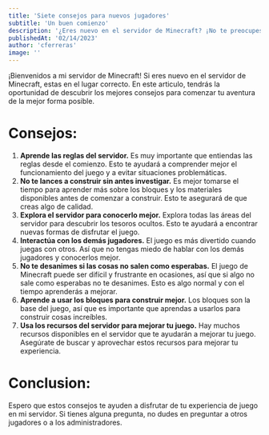 ```yaml
---
title: 'Siete consejos para nuevos jugadores'
subtitle: 'Un buen comienzo'
description: '¿Eres nuevo en el servidor de Minecraft? ¡No te preocupes! En este artículo encontrarás 7 consejos clave para comenzar tu aventura de la mejor manera posible. Desde aprender las reglas hasta aprovechar los recursos del servidor, estos consejos te ayudarán a tener un excelente inicio en este mundo de bloques.'
publishedAt: '02/14/2023'
author: 'cferreras'
image: ''
---
```


¡Bienvenidos a mi servidor de Minecraft! Si eres nuevo en el servidor de Minecraft, estas en el lugar correcto. En este articulo, tendrás la oportunidad de descubrir los mejores consejos para comenzar tu aventura de la mejor forma posible.

# Consejos: 
1. **Aprende las reglas del servidor.** Es muy importante que entiendas las reglas desde el comienzo. Esto te ayudará a comprender mejor el funcionamiento del juego y a evitar situaciones problemáticas.
2. **No te lances a construir sin antes investigar.** Es mejor tomarse el tiempo para aprender más sobre los bloques y los materiales disponibles antes de comenzar a construir. Esto te asegurará de que creas algo de calidad.  
3. **Explora el servidor para conocerlo mejor.** Explora todas las áreas del servidor para descubrir los tesoros ocultos. Esto te ayudará a encontrar nuevas formas de disfrutar el juego. 
4. **Interactúa con los demás jugadores.** El juego es más divertido cuando juegas con otros. Así que no tengas miedo de hablar con los demás jugadores y conocerlos mejor. 
5. **No te desanimes si las cosas no salen como esperabas.** El juego de Minecraft puede ser difícil y frustrante en ocasiones, así que si algo no sale como esperabas no te desanimes. Esto es algo normal y con el tiempo aprenderás a mejorar. 
6. **Aprende a usar los bloques para construir mejor.** Los bloques son la base del juego, así que es importante que aprendas a usarlos para construir cosas increíbles. 
7. **Usa los recursos del servidor para mejorar tu juego.** Hay muchos recursos disponibles en el servidor que te ayudarán a mejorar tu juego. Asegúrate de buscar y aprovechar estos recursos para mejorar tu experiencia. 

# Conclusion: 
Espero que estos consejos te ayuden a disfrutar de tu experiencia de juego en mi servidor. Si tienes alguna pregunta, no dudes en preguntar a otros jugadores o a los administradores.
